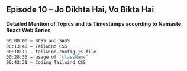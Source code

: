 ## Episode 10 – Jo Dikhta Hai, Vo Bikta Hai

**Detailed Mention of Topics and its Timestamps according to Namaste React Web Series**

```sh
00:00:00 – SCSS and SASS
00:13:40 – Tailwind CSS
00:18:19 – tailwind.config.js file
00:28:33 – usage of 'className' 
00:42:31 – Coding Tailwind CSS
```